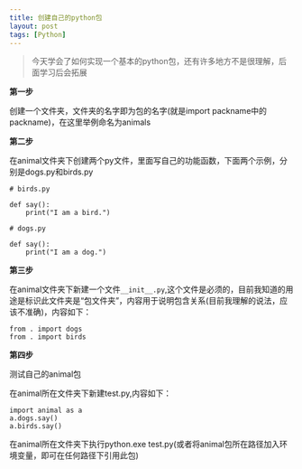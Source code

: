 ```yaml
---
title: 创建自己的python包
layout: post
tags: [Python]
---
```


>今天学会了如何实现一个基本的python包，还有许多地方不是很理解，后面学习后会拓展

**第一步**

创建一个文件夹，文件夹的名字即为包的名字(就是import packname中的packname)，在这里举例命名为animals

**第二步**

在animal文件夹下创建两个py文件，里面写自己的功能函数，下面两个示例，分别是dogs.py和birds.py
```
# birds.py

def say():
	print("I am a bird.")
```
```
# dogs.py

def say():
	print("I am a dog.")
```

**第三步**

在animal文件夹下新建一个文件`__init__.py`,这个文件是必须的，目前我知道的用途是标识此文件夹是“包文件夹”，内容用于说明包含关系(目前我理解的说法，应该不准确)，内容如下：
```
from . import dogs
from . import birds
```

**第四步**

测试自己的animal包

在animal所在文件夹下新建test.py,内容如下：
```
import animal as a
a.dogs.say()
a.birds.say()
```

在animal所在文件夹下执行python.exe test.py(或者将animal包所在路径加入环境变量，即可在任何路径下引用此包)
